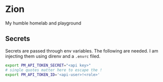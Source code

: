 # Zion

My humble homelab and playground

## Secrets

Secrets are passed through env variables. The following are needed. I am
injecting them using direnv and a `.envrc` filed.

```bash
export PM_API_TOKEN_SECRET="<api key>"
# single quotes matter here to escape the !
export PM_API_TOKEN_ID='<api-user>!<role>'
```


